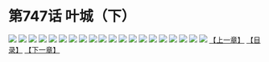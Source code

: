 # 第747话 叶城（下）
![](https://mhpic.xiaomingtaiji.net/comic/D/斗破苍穹/第747话F1_262380/1.jpg-zymk.middle.webp)
![](https://mhpic.xiaomingtaiji.net/comic/D/斗破苍穹/第747话F1_262380/2.jpg-zymk.middle.webp)
![](https://mhpic.xiaomingtaiji.net/comic/D/斗破苍穹/第747话F1_262380/3.jpg-zymk.middle.webp)
![](https://mhpic.xiaomingtaiji.net/comic/D/斗破苍穹/第747话F1_262380/4.jpg-zymk.middle.webp)
![](https://mhpic.xiaomingtaiji.net/comic/D/斗破苍穹/第747话F1_262380/5.jpg-zymk.middle.webp)
![](https://mhpic.xiaomingtaiji.net/comic/D/斗破苍穹/第747话F1_262380/6.jpg-zymk.middle.webp)
![](https://mhpic.xiaomingtaiji.net/comic/D/斗破苍穹/第747话F1_262380/7.jpg-zymk.middle.webp)
![](https://mhpic.xiaomingtaiji.net/comic/D/斗破苍穹/第747话F1_262380/8.jpg-zymk.middle.webp)
![](https://mhpic.xiaomingtaiji.net/comic/D/斗破苍穹/第747话F1_262380/9.jpg-zymk.middle.webp)
![](https://mhpic.xiaomingtaiji.net/comic/D/斗破苍穹/第747话F1_262380/10.jpg-zymk.middle.webp)
![](https://mhpic.xiaomingtaiji.net/comic/D/斗破苍穹/第747话F1_262380/11.jpg-zymk.middle.webp)
![](https://mhpic.xiaomingtaiji.net/comic/D/斗破苍穹/第747话F1_262380/12.jpg-zymk.middle.webp)
![](https://mhpic.xiaomingtaiji.net/comic/D/斗破苍穹/第747话F1_262380/13.jpg-zymk.middle.webp)
![](https://mhpic.xiaomingtaiji.net/comic/D/斗破苍穹/第747话F1_262380/14.jpg-zymk.middle.webp)
![](https://mhpic.xiaomingtaiji.net/comic/D/斗破苍穹/第747话F1_262380/15.jpg-zymk.middle.webp)
![](https://mhpic.xiaomingtaiji.net/comic/D/斗破苍穹/第747话F1_262380/16.jpg-zymk.middle.webp)
![](https://mhpic.xiaomingtaiji.net/comic/D/斗破苍穹/第747话F1_262380/17.jpg-zymk.middle.webp)
![](https://mhpic.xiaomingtaiji.net/comic/D/斗破苍穹/第747话F1_262380/18.jpg-zymk.middle.webp)
![](https://mhpic.xiaomingtaiji.net/comic/D/斗破苍穹/第747话F1_262380/19.jpg-zymk.middle.webp)
![](https://mhpic.xiaomingtaiji.net/comic/D/斗破苍穹/第747话F1_262380/20.jpg-zymk.middle.webp)
[【上一章】](./750.md)
[【目录】](./README.md)
[【下一章】](./752.md)
